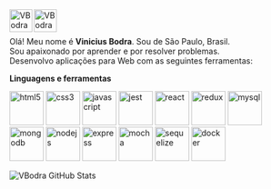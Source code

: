 <a href="https://www.linkedin.com/in/vinicius-bodra/">
  <img align="left" alt="VBodra LinkdeIn" width="40px" src="https://cdn.jsdelivr.net/gh/devicons/devicon/icons/linkedin/linkedin-original.svg" />
</a>
<a href="mailto:vini.bodra@gmail.com">
  <img align="left" alt="VBodra Gmail" width="40px" src="https://cdn-icons-png.flaticon.com/512/281/281769.png" />
</a>

<br/>
<br/>

Olá! Meu nome é **Vinicius Bodra**. Sou de São Paulo, Brasil.
<br/>
Sou apaixonado por aprender e por resolver problemas.
<br/>
Desenvolvo aplicações para Web com as seguintes ferramentas:

**Linguagens e ferramentas**  
<p>
  <img src="https://cdn.jsdelivr.net/gh/devicons/devicon/icons/html5/html5-original.svg" alt="html5" width="60" height="60"/> 
  <img src="https://cdn.jsdelivr.net/gh/devicons/devicon/icons/css3/css3-original.svg" alt="css3" width="60" height="60"/> 
  <img src="https://cdn.jsdelivr.net/gh/devicons/devicon/icons/javascript/javascript-original.svg" alt="javascript" width="60" height="60"/> 
  <img src="https://cdn.jsdelivr.net/gh/devicons/devicon/icons/jest/jest-plain.svg" alt="jest" width="60" height="60" />
  <img src="https://cdn.jsdelivr.net/gh/devicons/devicon/icons/react/react-original.svg" alt="react" width="60" height="60"/> 
  <img src="https://cdn.jsdelivr.net/gh/devicons/devicon/icons/redux/redux-original.svg" alt="redux" width="60" height="60"/> 
  <img src="https://cdn.jsdelivr.net/gh/devicons/devicon/icons/mysql/mysql-original-wordmark.svg" alt="mysql" width="60" height="60"/>
  <br/>
  <img src="https://cdn.jsdelivr.net/gh/devicons/devicon/icons/mongodb/mongodb-original-wordmark.svg" alt="mongodb" width="60" height="60"/> 
  <img src="https://cdn.jsdelivr.net/gh/devicons/devicon/icons/nodejs/nodejs-plain-wordmark.svg" alt="nodejs" width="60" height="60"/> 
  <img src="https://assets.website-files.com/61ca3f775a79ec5f87fcf937/6202fcdee5ee8636a145a41b_1234-p-500.png" alt="express" width="60" height="60"/>
  <img src="https://cdn.jsdelivr.net/gh/devicons/devicon/icons/mocha/mocha-plain.svg" alt="mocha" width="60" height="60"/>
  <img src="https://cdn.jsdelivr.net/gh/devicons/devicon/icons/sequelize/sequelize-original.svg" alt="sequelize" width="60" height="60"/>
  <img src="https://cdn.jsdelivr.net/gh/devicons/devicon/icons/docker/docker-original.svg" alt="docker" width="60" height="60"/>
</p>

![VBodra GitHub Stats](https://github-readme-stats.vercel.app/api?username=vbodra&count_private=true&show_icons=true)
